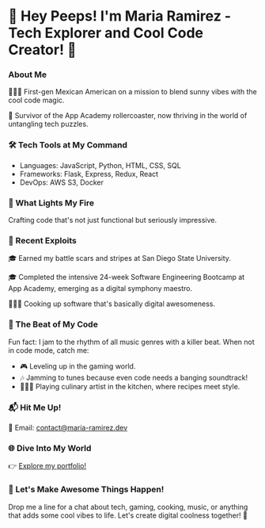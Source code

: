 
<!--
**Maria-R01/Maria-R01** is a ✨ _special_ ✨ repository because its `README.md` (this file) appears on your GitHub profile.

Here are some ideas to get you started:

- 🔭 I’m currently working on ...
- 🌱 I’m currently learning ...
- 👯 I’m looking to collaborate on ...
- 🤔 I’m looking for help with ...
- 💬 Ask me about ...
- 📫 How to reach me: ...
- 😄 Pronouns: ...
- ⚡ Fun fact: ...
-->

# 👋 Hey Peeps! I'm Maria Ramirez - Tech Explorer and Cool Code Creator! 🚀

### About Me
🙋🏽‍♀️ First-gen Mexican American on a mission to blend sunny vibes with the cool code magic.

🚀 Survivor of the App Academy rollercoaster, now thriving in the world of untangling tech puzzles.

### 🛠️ Tech Tools at My Command
- Languages: JavaScript, Python, HTML, CSS, SQL
- Frameworks: Flask, Express, Redux, React
- DevOps: AWS S3, Docker

### 🌈 What Lights My Fire
Crafting code that's not just functional but seriously impressive.

### 🚀 Recent Exploits
🎓 Earned my battle scars and stripes at San Diego State University.

🎓 Completed the intensive 24-week Software Engineering Bootcamp at App Academy, emerging as a digital symphony maestro.

👩🏽‍💻 Cooking up software that's basically digital awesomeness.

### 🎵 The Beat of My Code
Fun fact: I jam to the rhythm of all music genres with a killer beat. When not in code mode, catch me:
- 🎮 Leveling up in the gaming world.
- 🎶 Jamming to tunes because even code needs a banging soundtrack!
- 👩🏽‍🍳 Playing culinary artist in the kitchen, where recipes meet style.

### 📬 Hit Me Up!
📧 Email: [contact@maria-ramirez.dev](mailto:contact@maria-ramirez.dev)

### 🌐 Dive Into My World
👉 [Explore my portfolio!](https://maria-ramirez.dev)

### 🚀 Let's Make Awesome Things Happen!
Drop me a line for a chat about tech, gaming, cooking, music, or anything that adds some cool vibes to life. Let's create digital coolness together! 🚀
